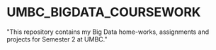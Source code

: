 # UMBC_BIGDATA_COURSEWORK
"This repository contains my Big Data home-works, assignments and projects for Semester 2 at UMBC."
